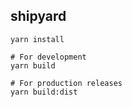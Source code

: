 ## shipyard

```
yarn install

# For development
yarn build

# For production releases
yarn build:dist
```

